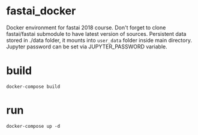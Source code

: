 # fastai_docker
Docker environment for fastai 2018 course. 
Don't forget to clone fastai/fastai submodule to have latest version of sources. 
Persistent data stored in ./data folder, it mounts into `user_data` folder inside main directory.
Jupyter password can be set via JUPYTER_PASSWORD variable. 

# build
`docker-compose build`

# run
`docker-compose up -d`
